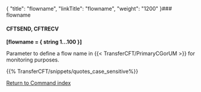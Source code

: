 {
    "title": "flowname",
    "linkTitle": "flowname",
    "weight": "1200"
}### flowname

#### CFTSEND, CFTRECV

****[flowname = { string 1...100 }]****

Parameter to define a flow name in {{< TransferCFT/PrimaryCGorUM  >}} for monitoring purposes.

{{% TransferCFT/snippets/quotes_case_sensitive%}}

[Return to Command index](../../)
